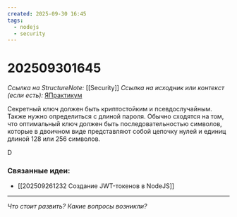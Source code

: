 ```yaml
---
created: 2025-09-30 16:45
tags:
  - nodejs
  - security
---
```

# 202509301645
*Ссылка на StructureNote:* [[Security]] 
*Ссылка на исходник или контекст (если есть):* [ЯПрактикум](https://practicum.yandex.ru/learn/backend-nodejs/courses/16b47298-e20d-4fde-9619-1ab305039a00/sprints/564238/topics/511a777e-323b-4964-9150-d06eaeb48080/lessons/193285f1-d62d-466a-bc08-fad2b1ecb85f/)

Секретный ключ должен быть криптостойким и псевдослучайным. Также нужно определиться с длиной пароля. Обычно сходятся на том, что оптимальный ключ должен быть последовательностью символов, которые в двоичном виде представляют собой цепочку нулей и единиц длиной 128 или 256 символов.

D
### Связанные идеи:
* [[202509261232 Создание JWT-токенов в NodeJS]]
---

*Что стоит развить? Какие вопросы возникли?*
